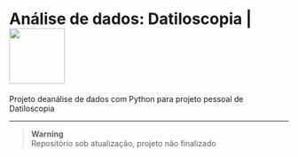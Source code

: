 # Análise de dados: Datiloscopia | <img align="center" height="100px" width="100px" src="https://user-images.githubusercontent.com/102625628/195837962-6e3123b1-323e-42ea-8339-ae82bf927667.gif"/>
Projeto deanálise de dados com Python para projeto pessoal de Datiloscopia

---

> **Warning** <br>
> Repositório sob atualização, projeto não finalizado

